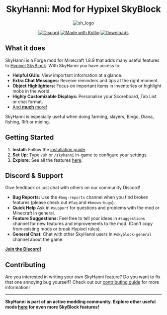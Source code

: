 <h1 align="center">
  SkyHanni: Mod for Hypixel SkyBlock
</h1>


<div align="center">

![sh_logo](https://github.com/hannibal002/SkyHanni/assets/24389977/2f52afa0-0330-434e-ba1c-f2affee96bc1)

[![Discord](https://img.shields.io/discord/997079228510117908?label=discord&color=9089DA&logo=discord&style=for-the-badge)](https://discord.gg/skyhanni-997079228510117908)
[![Made with Kotlin](https://img.shields.io/badge/Made%20With-Kotlin-orange?style=for-the-badge&logo=kotlin&logocolor=white)](https://kotlinlang.org/)
[![Downloads](https://img.shields.io/github/downloads/hannibal002/SkyHanni/total?label=downloads&color=208a19&logo=github&style=for-the-badge)](https://github.com/hannibal002/SkyHanni/releases)
</div>

## What it does

SkyHanni is a Forge mod for Minecraft 1.8.9 that adds many useful features to [Hypixel SkyBlock](https://wiki.hypixel.net/Main_Page). With SkyHanni you have access to:

* **Helpful GUIs:** View important information at a glance.
* **Extra Chat Messages:** Receive reminders and tips at the right moment.
* **Object Highlighters:** Focus on important items in inventories or highlight mobs in the world.
* **Highly Customizable Displays:** Personalise your Scoreboard, Tab List or chat format.
* [And **much** more!](docs/FEATURES.md)

SkyHanni is especially useful when doing farming, slayers, Bingo, Diana, fishing, Rift or mining.

## Getting Started

1. **Install:**  Follow the [installation guide](docs/INSTALLING.md).
2. **Set Up:** Type `/sh` or `/skyhanni` in-game to configure your settings.
3. **Explore:** See all the features [here](docs/FEATURES.md).

## Discord & Support

Give feedback or just chat with others on our community Discord!

* **Bug Reports:** Use the `#bug-reports` channel when you find broken features (please check out `#faq` and `#known-bugs`).
* **Quick Help** Ask in `#support` for questions and problems with the mod or Minecraft in general.
* **Feature Suggestions:** Feel free to tell your ideas in `#suggestions` channel for new features and improvements to the mod. (Don't copy from existing mods or break Hypixel rules).
* **General Chat:** Chat with other SkyHanni users in `#skyblock-general` channel about the game.

**[Join the Discord!](https://discord.gg/skyhanni-997079228510117908)**

## Contributing

Are you interested in writing your own SkyHanni feature? Do you want to fix that one annoying bug yourself? Check out our [contributing guide](CONTRIBUTING.md) for more information!

---

**SkyHanni is part of an active modding community. Explore other useful mods [here](https://sbmw.ca/mod-lists/skyblock-mod-list/) for even more SkyBlock features!**
